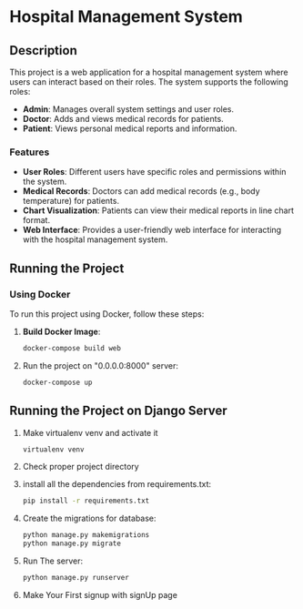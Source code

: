 # Hospital Management System

## Description

This project is a web application for a hospital management system where users can interact based on their roles. The system supports the following roles:

- **Admin**: Manages overall system settings and user roles.
- **Doctor**: Adds and views medical records for patients.
- **Patient**: Views personal medical reports and information.

### Features

- **User Roles**: Different users have specific roles and permissions within the system.
- **Medical Records**: Doctors can add medical records (e.g., body temperature) for patients.
- **Chart Visualization**: Patients can view their medical reports in line chart format.
- **Web Interface**: Provides a user-friendly web interface for interacting with the hospital management system.

## Running the Project

### Using Docker

To run this project using Docker, follow these steps:

1. **Build Docker Image**:
   ```bash
   docker-compose build web

2. Run the project on "0.0.0.0:8000" server:
   ```bash
   docker-compose up

## Running the Project on Django Server

1. Make virtualenv venv and activate it
   ```bash
   virtualenv venv

2. Check proper project directory

3. install all the dependencies from requirements.txt:
   ```bash
   pip install -r requirements.txt

4. Create the migrations for database:
   ```bash
   python manage.py makemigrations
   python manage.py migrate

5. Run The server:
   ```bash
   python manage.py runserver

6. Make Your First signup with signUp page
